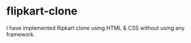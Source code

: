 # flipkart-clone
I have implemented flipkart clone using HTML &amp; CSS without using any framework.
